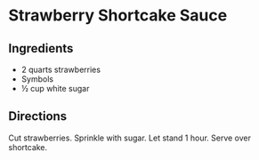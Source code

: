 # Strawberry Shortcake Sauce

## Ingredients

- 2 quarts strawberries
- Symbols
- ½ cup white sugar

## Directions

Cut strawberries. Sprinkle with sugar. Let stand 1 hour. Serve over shortcake.
